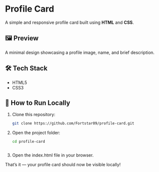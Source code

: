 # Profile Card

A simple and responsive profile card built using **HTML** and **CSS**.

## 🖼️ Preview

A minimal design showcasing a profile image, name, and brief description.

## 🛠️ Tech Stack

- HTML5
- CSS3

## 🚀 How to Run Locally

1. Clone this repository:

   ```bash
   git clone https://github.com/Fortstar09/profile-card.git
   ```

2. Open the project folder:

   ```bash
   cd profile-card
   ```

   ```

   ```

3. Open the index.html file in your browser.

That’s it — your profile card should now be visible locally!
